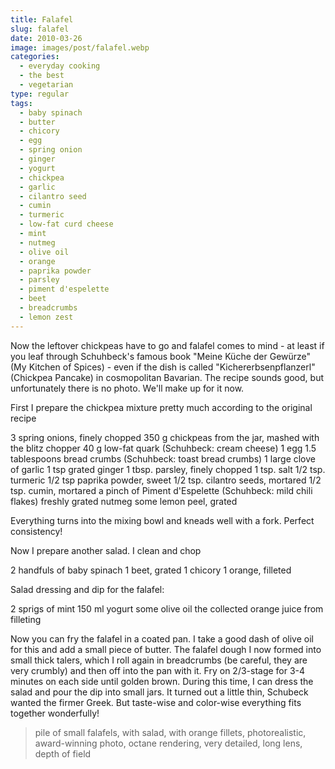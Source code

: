 ```yaml
---
title: Falafel
slug: falafel
date: 2010-03-26
image: images/post/falafel.webp
categories: 
  - everyday cooking
  - the best
  - vegetarian
type: regular
tags: 
  - baby spinach
  - butter
  - chicory
  - egg
  - spring onion
  - ginger
  - yogurt
  - chickpea
  - garlic
  - cilantro seed
  - cumin
  - turmeric
  - low-fat curd cheese
  - mint
  - nutmeg
  - olive oil
  - orange
  - paprika powder
  - parsley
  - piment d'espelette
  - beet
  - breadcrumbs
  - lemon zest
---
```


Now the leftover chickpeas have to go and falafel comes to mind - at least if you leaf through Schuhbeck's famous book "Meine Küche der Gewürze" (My Kitchen of Spices) - even if the dish is called "Kichererbsenpflanzerl" (Chickpea Pancake) in cosmopolitan Bavarian. The recipe sounds good, but unfortunately there is no photo. We'll make up for it now.

First I prepare the chickpea mixture pretty much according to the original recipe

3 spring onions, finely chopped 
350 g chickpeas from the jar, mashed with the blitz chopper 
40 g low-fat quark (Schuhbeck: cream cheese) 
1 egg 
1.5 tablespoons bread crumbs (Schuhbeck: toast bread crumbs) 
1 large clove of garlic 
1 tsp grated ginger 
1 tbsp. parsley, finely chopped 
1 tsp. salt 
1/2 tsp. turmeric 
1/2 tsp paprika powder, sweet 
1/2 tsp. cilantro seeds, mortared 
1/2 tsp. cumin, mortared 
a pinch of Piment d'Espelette (Schuhbeck: mild chili flakes) 
freshly grated nutmeg 
some lemon peel, grated

Everything turns into the mixing bowl and kneads well with a fork. Perfect consistency!

Now I prepare another salad. I clean and chop

2 handfuls of baby spinach 
1 beet, grated 
1 chicory 
1 orange, filleted

Salad dressing and dip for the falafel:

2 sprigs of mint 
150 ml yogurt 
some olive oil 
the collected orange juice from filleting

Now you can fry the falafel in a coated pan. I take a good dash of olive oil for this and add a small piece of butter. The falafel dough I now formed into small thick talers, which I roll again in breadcrumbs (be careful, they are very crumbly) and then off into the pan with it. Fry on 2/3-stage for 3-4 minutes on each side until golden brown. During this time, I can dress the salad and pour the dip into small jars. It turned out a little thin, Schubeck wanted the firmer Greek. But taste-wise and color-wise everything fits together wonderfully!

> pile of small falafels, with salad, with orange fillets, photorealistic, award-winning photo, octane rendering, very detailed, long lens, depth of field

